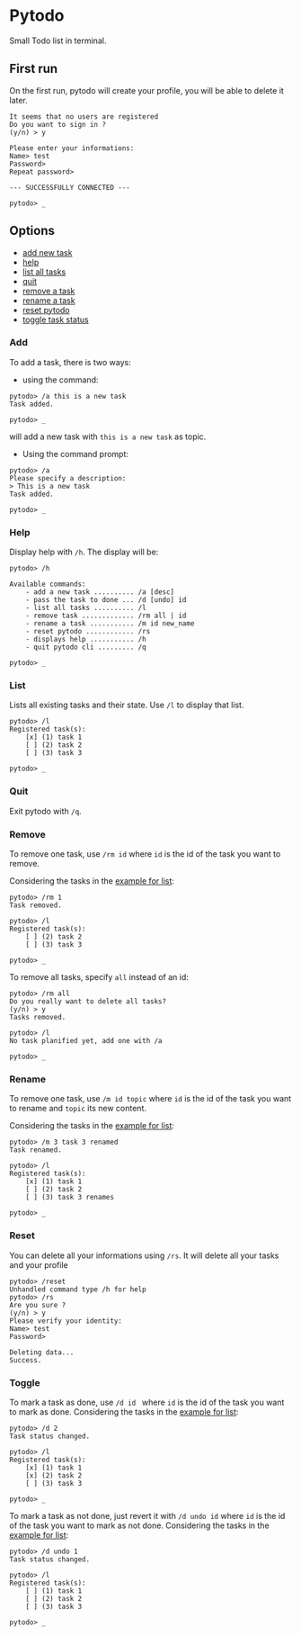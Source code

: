 # Pytodo
Small Todo list in terminal.

## First run
On the first run, pytodo will create your profile, you will be able to delete it later.
```
It seems that no users are registered 
Do you want to sign in ?
(y/n) > y

Please enter your informations: 
Name> test
Password> 
Repeat password> 

--- SUCCESSFULLY CONNECTED ---

pytodo> _
```

## Options
* [add new task](#add)
* [help](#help)
* [list all tasks](#list)
* [quit](#quit)
* [remove a task](#remove)
* [rename a task](#rename)
* [reset pytodo](#reset)
* [toggle task status](#toggle)

### Add
To add a task, there is two ways:
- using the command: 

```
pytodo> /a this is a new task
Task added.

pytodo> _
```
will add a new task with `this is a new task` as topic.
- Using the command prompt:

```
pytodo> /a
Please specify a description: 
> This is a new task
Task added.

pytodo> _
```

### Help
Display help with `/h`. The display will be:
```
pytodo> /h

Available commands:
	- add a new task .......... /a [desc]
	- pass the task to done ... /d [undo] id
	- list all tasks .......... /l 
	- remove task ............. /rm all | id
	- rename a task ........... /m id new_name
	- reset pytodo ............ /rs
	- displays help ........... /h
	- quit pytodo cli ......... /q

pytodo> _
```
### List
Lists all existing tasks and their state. Use `/l` to display that list.
```
pytodo> /l
Registered task(s):
	[x] (1) task 1
	[ ] (2) task 2
	[ ] (3) task 3

pytodo> _
```
### Quit
Exit pytodo with `/q`.
### Remove
To remove one task, use `/rm id` where `id` is the id of the task you want to remove.

Considering the tasks in the [example for list](#List):
```
pytodo> /rm 1
Task removed.

pytodo> /l
Registered task(s):
	[ ] (2) task 2
	[ ] (3) task 3

pytodo> _
```

To remove all tasks, specify `all` instead of an id:
```
pytodo> /rm all 
Do you really want to delete all tasks?
(y/n) > y
Tasks removed.

pytodo> /l
No task planified yet, add one with /a

pytodo> _
```
### Rename
To remove one task, use `/m id topic` where `id` is the id of the task you want to rename and `topic` its new content.

Considering the tasks in the [example for list](#List):
```
pytodo> /m 3 task 3 renamed
Task renamed.

pytodo> /l
Registered task(s):
	[x] (1) task 1
	[ ] (2) task 2
	[ ] (3) task 3 renames

pytodo> _
```
### Reset
You can delete all your informations using `/rs`. It will delete all your tasks and your profile
```
pytodo> /reset
Unhandled command type /h for help
pytodo> /rs
Are you sure ?
(y/n) > y
Please verify your identity: 
Name> test
Password> 

Deleting data...
Success.
```
### Toggle
To mark a task as done, use `/d id ` where `id` is the id of the task you want to mark as done.
Considering the tasks in the [example for list](#List):
```
pytodo> /d 2
Task status changed.

pytodo> /l
Registered task(s):
	[x] (1) task 1
	[x] (2) task 2
	[ ] (3) task 3

pytodo> _
```

To mark a task as not done, just revert it with `/d undo id` where `id` is the id of the task you want to mark as not done.
Considering the tasks in the [example for list](#List):
```
pytodo> /d undo 1
Task status changed.

pytodo> /l
Registered task(s):
	[ ] (1) task 1
	[ ] (2) task 2
	[ ] (3) task 3

pytodo> _
```




